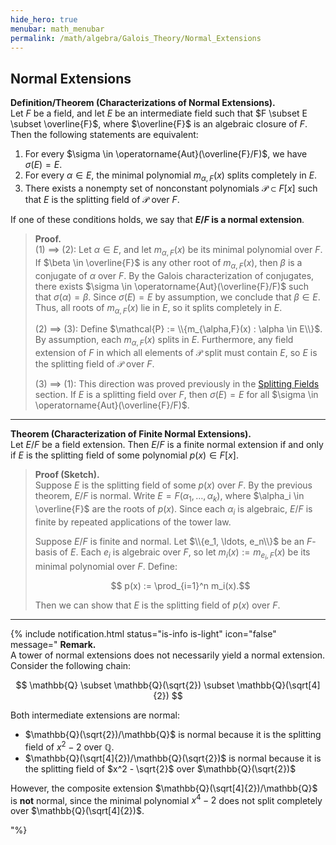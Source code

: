 ```yaml
---
hide_hero: true
menubar: math_menubar
permalink: /math/algebra/Galois_Theory/Normal_Extensions
---
```


## Normal Extensions

**Definition/Theorem (Characterizations of Normal Extensions).**  
Let $F$ be a field, and let $E$ be an intermediate field such that $F \subset E \subset \overline{F}$, where $\overline{F}$ is an algebraic closure of $F$. Then the following statements are equivalent:

1. For every $\sigma \in \operatorname{Aut}(\overline{F}/F)$, we have $\sigma(E) = E$.
2. For every $\alpha \in E$, the minimal polynomial $m_{\alpha,F}(x)$ splits completely in $E$.
3. There exists a nonempty set of nonconstant polynomials $\mathcal{P} \subset F[x]$ such that $E$ is the splitting field of $\mathcal{P}$ over $F$.

If one of these conditions holds, we say that **$E/F$ is a normal extension**.

> **Proof.**  
> (1) ⟹ (2): Let $\alpha \in E$, and let $m_{\alpha,F}(x)$ be its minimal polynomial over $F$. If $\beta \in \overline{F}$ is any other root of $m_{\alpha,F}(x)$, then $\beta$ is a conjugate of $\alpha$ over $F$. By the Galois characterization of conjugates, there exists $\sigma \in \operatorname{Aut}(\overline{F}/F)$ such that $\sigma(\alpha) = \beta$. Since $\sigma(E) = E$ by assumption, we conclude that $\beta \in E$. Thus, all roots of $m_{\alpha,F}(x)$ lie in $E$, so it splits completely in $E$.
> 
> (2) ⟹ (3): Define $\mathcal{P} := \\{m_{\alpha,F}(x) : \alpha \in E\\}$. By assumption, each $m_{\alpha,F}(x)$ splits in $E$. Furthermore, any field extension of $F$ in which all elements of $\mathcal{P}$ split must contain $E$, so $E$ is the splitting field of $\mathcal{P}$ over $F$.
> 
> (3) ⟹ (1): This direction was proved previously in the [Splitting Fields](60_Splitting_Fields.md) section. If $E$ is a splitting field over $F$, then $\sigma(E) = E$ for all $\sigma \in \operatorname{Aut}(\overline{F}/F)$.

---

**Theorem (Characterization of Finite Normal Extensions).**  
Let $E/F$ be a field extension. Then $E/F$ is a finite normal extension if and only if $E$ is the splitting field of some polynomial $p(x) \in F[x]$.

> **Proof (Sketch).**  
> Suppose $E$ is the splitting field of some $p(x)$ over $F$. By the previous theorem, $E/F$ is normal. Write $E = F(\alpha_1, \ldots, \alpha_k)$, where $\alpha_i \in \overline{F}$ are the roots of $p(x)$. Since each $\alpha_i$ is algebraic, $E/F$ is finite by repeated applications of the tower law.
> 
> Suppose $E/F$ is finite and normal. Let $\\{e_1, \ldots, e_n\\}$ be an $F$-basis of $E$. Each $e_i$ is algebraic over $F$, so let $m_i(x) := m_{e_i,F}(x)$ be its minimal polynomial over $F$. Define:
> 
> $$ p(x) := \prod_{i=1}^n m_i(x).$$
> 
> Then we can show that $E$ is the splitting field of $p(x)$ over $F$.

---


{% include notification.html 
status="is-info is-light"
icon="false"
message="
**Remark.**  
A tower of normal extensions does not necessarily yield a normal extension. Consider the following chain:

$$
\mathbb{Q} \subset \mathbb{Q}(\sqrt{2}) \subset \mathbb{Q}(\sqrt[4]{2})
$$

Both intermediate extensions are normal:

- $\mathbb{Q}(\sqrt{2})/\mathbb{Q}$ is normal because it is the splitting field of $x^2 - 2$ over $\mathbb{Q}$.
- $\mathbb{Q}(\sqrt[4]{2})/\mathbb{Q}(\sqrt{2})$ is normal because it is the splitting field of $x^2 - \sqrt{2}$ over $\mathbb{Q}(\sqrt{2})$

However, the composite extension $\mathbb{Q}(\sqrt[4]{2})/\mathbb{Q}$ is **not** normal, since the minimal polynomial $x^4 - 2$ does not split completely over $\mathbb{Q}(\sqrt[4]{2})$. 

"%}
